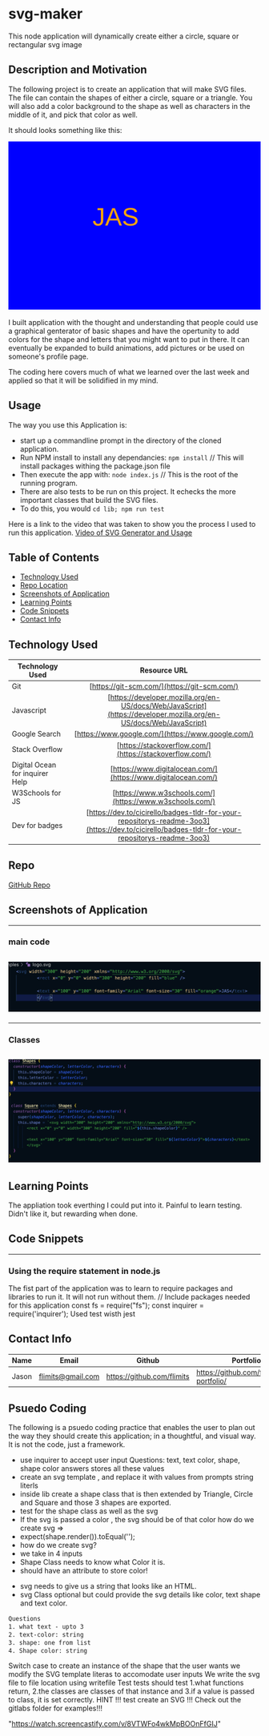 # svg-maker
This node application will dynamically create either a circle, square or rectangular svg image

## Description and Motivation
The following project is to create an application that will make SVG files. The file can contain the shapes of either a circle, square or a triangle. You will also add a color background to the shape as well as characters in the middle of it, and pick that color as well.

It should looks something like this:

![img](./examples/logo.svg)

I built application with the thought and understanding that people could use a graphical genterator of basic shapes and have the opertunity to add colors for the shape and letters that you might want to put in there. It can eventually be expanded to build animations, add pictures or be used on someone's profile page.

The coding here covers much of what we learned over the last week and applied so that it will be solidified in my mind.


## Usage

The way you use this Application is:
- start up a commandline prompt in the directory of the cloned application.
- Run NPM install to install any dependancies: `npm install`  // This will install packages withing the package.json file
- Then execute the app with: `node index.js`  // This is the root of the running program.
- There are also tests to be run on this project. It echecks the more important classes that build the SVG files.
- To do this, you would `cd lib; npm run test`

Here is a link to the video that was taken to show you the process I used to run this application.
[Video of SVG Generator and Usage](https://watch.screencastify.com/v/8VTWFo4wkMpBOOnFfGIJ)

## Table of Contents

* [Technology Used](#technology-used)
* [Repo Location](#repo)
* [Screenshots of Application](screenshots-of-application)
* [Learning Points](#learning-points)
* [Code Snippets](#code-snippets)
* [Contact Info](#contact-info)

## Technology Used 

| Technology Used         | Resource URL           | 
| ------------- |:-------------:| 
| Git | [https://git-scm.com/](https://git-scm.com/)     |    
| Javascript | [https://developer.mozilla.org/en-US/docs/Web/JavaScript](https://developer.mozilla.org/en-US/docs/Web/JavaScript)
| Google Search | [https://www.google.com/](https://www.google.com/)
| Stack Overflow | [https://stackoverflow.com/](https://stackoverflow.com/)
| Digital Ocean for inquirer Help| [https://www.digitalocean.com/](https://www.digitalocean.com/)
| W3Schools for JS | [https://www.w3schools.com/](https://www.w3schools.com/)
| Dev for badges | [https://dev.to/cicirello/badges-tldr-for-your-repositorys-readme-3oo3](https://dev.to/cicirello/badges-tldr-for-your-repositorys-readme-3oo3)

## Repo 

[GitHub Repo](https://github.com/flimits/svg-maker)


## Screenshots of Application
---
### main code
![img](./examples/logooutput.png)
---
---
### Classes
![img](./examples/class%20parent%20and%20child%20.png)
---


## Learning Points 

The appliation took everthing I could put into it. Painful to learn testing. Didn't like it, but rewarding when done.


## Code Snippets
---
### Using the require statement in node.js

The fist part of the application was to learn to require packages and libraries to run it. It will not run without them.
// Include packages needed for this application
const fs = require("fs");
const inquirer = require('inquirer');
Used test wisth jest




## Contact Info

| Name      |Email      | Github    | Portfolio |
|-----------|-----------|-----------|-----------|
|Jason       |flimits@gmail.com|https://github.com/flimits|https://github.com/flimits/my-portfolio/|



## Psuedo Coding

The following is a psuedo coding practice that enables the user to plan out the way they should create this application; in a thoughtful, and visual way. It is not the code, just a framework.

- use inquirer to accept user input
Questions:  text, text color, shape, shape color
answers stores all these values
- create an svg template , and replace it with values from prompts string literls
- inside lib create a shape class that is then extended by Triangle, Circle and Square and those 3 shapes are exported.
- test for the shape class as well as the svg
- If the svg is passed a color , the svg should be of that color
how do we create svg =>
- expect(shape.render()).toEqual('<polygon points="150, 18 244, 182 56, 182" fill="blue" />');
- how do we create svg?
- we take in 4 inputs
- Shape Class needs to know what Color it is.
-   should have an attribute to store color!

* svg needs to give us a string that looks like an HTML.
* svg Class optional but could provide the svg details like color, text shape and text color.
<!-- Size is pre defined 300x200 px  -->
    Questions
    1. what text - upto 3
    2. text-color: string
    3. shape: one from list
    4. Shape color: string
Switch case to create an instance of the shape that the user wants
we modify the SVG template literas to accomodate user inputs
We write the svg file to file location using writefile
Test
tests should test
1.what functions return,
2.the classes are classes of that instance and
3.if a value is passed to class, it is set correctly.
HINT !!!   test create an SVG !!!
Check out the gitlabs folder for examples!!!

"https://watch.screencastify.com/v/8VTWFo4wkMpBOOnFfGIJ"